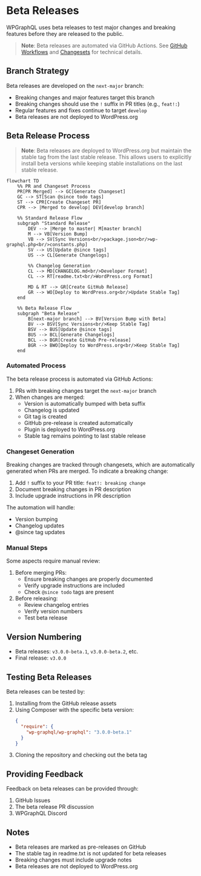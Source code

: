 # Beta Releases

WPGraphQL uses beta releases to test major changes and breaking features before they are released to the public.

> **Note**: Beta releases are automated via GitHub Actions. See [GitHub Workflows](../.github/workflows/README.md) and [Changesets](../.changeset/README.md) for technical details.

## Branch Strategy

Beta releases are developed on the `next-major` branch:
- Breaking changes and major features target this branch
- Breaking changes should use the `!` suffix in PR titles (e.g., `feat!:`)
- Regular features and fixes continue to target `develop`
- Beta releases are not deployed to WordPress.org

## Beta Release Process

> **Note**: Beta releases are deployed to WordPress.org but maintain the stable tag from the last stable release.
> This allows users to explicitly install beta versions while keeping stable installations on the last stable release.

```mermaid
flowchart TD
    %% PR and Changeset Process
    PR[PR Merged] --> GC[Generate Changeset]
    GC --> ST[Scan @since todo tags]
    ST --> CPR[Create Changeset PR]
    CPR --> |Merged to develop| DEV[develop branch]

    %% Standard Release Flow
    subgraph "Standard Release"
        DEV --> |Merge to master| M[master branch]
        M --> VB[Version Bump]
        VB --> SV[Sync Versions<br/>package.json<br/>wp-graphql.php<br/>constants.php]
        SV --> US[Update @since tags]
        US --> CL[Generate Changelogs]

        %% Changelog Generation
        CL --> MD[CHANGELOG.md<br/>Developer Format]
        CL --> RT[readme.txt<br/>WordPress.org Format]

        MD & RT --> GR[Create GitHub Release]
        GR --> WO[Deploy to WordPress.org<br/>Update Stable Tag]
    end

    %% Beta Release Flow
    subgraph "Beta Release"
        B[next-major branch] --> BV[Version Bump with Beta]
        BV --> BSV[Sync Versions<br/>Keep Stable Tag]
        BSV --> BUS[Update @since tags]
        BUS --> BCL[Generate Changelogs]
        BCL --> BGR[Create GitHub Pre-release]
        BGR --> BWO[Deploy to WordPress.org<br/>Keep Stable Tag]
    end
```

### Automated Process
The beta release process is automated via GitHub Actions:
1. PRs with breaking changes target the `next-major` branch
2. When changes are merged:
   - Version is automatically bumped with beta suffix
   - Changelog is updated
   - Git tag is created
   - GitHub pre-release is created automatically
   - Plugin is deployed to WordPress.org
   - Stable tag remains pointing to last stable release

### Changeset Generation
Breaking changes are tracked through changesets, which are automatically generated when PRs are merged. To indicate a breaking change:

1. Add `!` suffix to your PR title: `feat!: breaking change`
2. Document breaking changes in PR description
3. Include upgrade instructions in PR description

The automation will handle:
- Version bumping
- Changelog updates
- @since tag updates

### Manual Steps
Some aspects require manual review:
1. Before merging PRs:
   - Ensure breaking changes are properly documented
   - Verify upgrade instructions are included
   - Check `@since todo` tags are present
2. Before releasing:
   - Review changelog entries
   - Verify version numbers
   - Test beta release

## Version Numbering
- Beta releases: `v3.0.0-beta.1`, `v3.0.0-beta.2`, etc.
- Final release: `v3.0.0`

## Testing Beta Releases

Beta releases can be tested by:
1. Installing from the GitHub release assets
2. Using Composer with the specific beta version:
   ```json
   {
     "require": {
       "wp-graphql/wp-graphql": "3.0.0-beta.1"
     }
   }
   ```
3. Cloning the repository and checking out the beta tag

## Providing Feedback

Feedback on beta releases can be provided through:
1. GitHub Issues
2. The beta release PR discussion
3. WPGraphQL Discord

## Notes
- Beta releases are marked as pre-releases on GitHub
- The stable tag in readme.txt is not updated for beta releases
- Breaking changes must include upgrade notes
- Beta releases are not deployed to WordPress.org